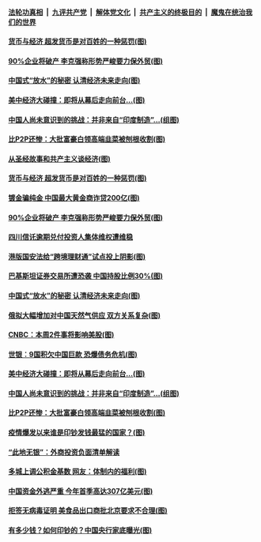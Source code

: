 ####  [法轮功真相](../../../../basic/blob/master/README.md?t=06301531) &nbsp;|&nbsp; [九评共产党](../../../../9ping.md/blob/master/README.md?t=06301531) &nbsp;|&nbsp; [解体党文化](../../../../jtdwh.md/blob/master/README.md?t=06301531)  &nbsp;|&nbsp; [共产主义的终极目的](../../../../gczydzjmd.md/blob/master/README.md?t=06301531) &nbsp;|&nbsp; [魔鬼在统治我们的世界](../../../../mgztzwmdsj.md/blob/master/README.md?t=06301531) 

#### [货币与经济 超发货币是对百姓的一种惩罚(图)](../pages/p5/938130.md?t=06301531) 

#### [90%企业将破产 李克强称形势严峻要力保外贸(图)](../pages/p5/938142.md?t=06301531) 

#### [中国式“放水”的秘密 认清经济未来走向(图)](../pages/p5/938113.md?t=06301531) 

#### [美中经济大碰撞：即将从幕后走向前台…(图)](../pages/p5/938024.md?t=06301531) 

#### [中国人尚未意识到的挑战：并非来自“印度制造”…(组图)](../pages/p5/938013.md?t=06301531) 

#### [比P2P还惨：大批富豪白领高端韭菜被刨根收割(图)](../pages/p5/938055.md?t=06301531) 

#### [从圣经故事和共产主义谈经济(图)](../pages/p5/938133.md?t=06301531) 

#### [货币与经济 超发货币是对百姓的一种惩罚(图)](../pages/p5/938130.md?t=06301531) 

#### [镀金骗纯金 中国最大黄金商诈贷200亿(图)](../pages/p5/938160.md?t=06301531) 

#### [90%企业将破产 李克强称形势严峻要力保外贸(图)](../pages/p5/938142.md?t=06301531) 

#### [四川信讬逾期兑付投资人集体维权遭维稳](../pages/p5/938159.md?t=06301531) 

#### [港版国安法给“跨境理财通”试点投上阴影(图)](../pages/p5/938156.md?t=06301531) 

#### [巴基斯坦证券交易所遭恐袭 中国持股比例30%(图)](../pages/p5/938118.md?t=06301531) 

#### [中国式“放水”的秘密 认清经济未来走向(图)](../pages/p5/938113.md?t=06301531) 

#### [俄拟大幅增加对中国天然气供应 双方关系复杂(图)](../pages/p5/938110.md?t=06301531) 

#### [CNBC：本周2件事将影响美股(图)](../pages/p5/938078.md?t=06301531) 

#### [世银︰9国积欠中国巨款 恐爆债务危机(图)](../pages/p5/938074.md?t=06301531) 

#### [美中经济大碰撞：即将从幕后走向前台…(图)](../pages/p5/938024.md?t=06301531) 

#### [中国人尚未意识到的挑战：并非来自“印度制造”…(组图)](../pages/p5/938013.md?t=06301531) 

#### [比P2P还惨：大批富豪白领高端韭菜被刨根收割(图)](../pages/p5/938055.md?t=06301531) 

#### [疫情爆发以来谁是印钞发钱最猛的国家？(图)](../pages/p5/938038.md?t=06301531) 

#### [“此地无银”：外商投资负面清单解读](../pages/p5/938011.md?t=06301531) 

#### [多城上调公积金基数 网友：体制内的福利(图)](../pages/p5/937999.md?t=06301531) 

#### [中国资金外逃严重 今年首季高达307亿美元(图)](../pages/p5/937945.md?t=06301531) 

#### [拒签无病毒证明 美食品出口商批北京要求不合理(图)](../pages/p5/937941.md?t=06301531) 

#### [有多少钱？如何印钞的？中国央行家底曝光(图)](../pages/p5/937885.md?t=06301531) 

